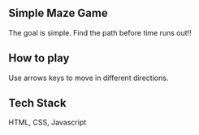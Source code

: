 ## Simple Maze Game
 The goal is simple. Find the path before time runs out!!

## How to play 
  Use arrows keys to move in different directions.
  
 ## Tech Stack
  HTML, CSS, Javascript
